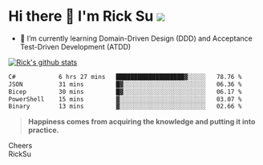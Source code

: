 # Hi there 👋 I'm Rick Su ![](https://komarev.com/ghpvc/?username=ricksu978)
<!--
**ricksu978/ricksu978** is a ✨ _special_ ✨ repository because its `README.md` (this file) appears on your GitHub profile.

Here are some ideas to get you started:

- 🔭 I’m currently working on ...
-->
- 🌱 I’m currently learning Domain-Driven Design (DDD) and Acceptance Test-Driven Development (ATDD)
<!--
- 👯 I’m looking to collaborate on ...
- 🤔 I’m looking for help with ...
- 💬 Ask me about ...
- 📫 How to reach me: ...
- 😄 Pronouns: ...
- ⚡ Fun fact: ...
-->
[![Rick's github stats](https://github-readme-stats.vercel.app/api?username=ricksu978&theme=dark)](https://github.com/ricksu978/ricksu978)

<!--START_SECTION:waka-->

```txt
C#            6 hrs 27 mins   ███████████████████▓░░░░░   78.76 %
JSON          31 mins         █▓░░░░░░░░░░░░░░░░░░░░░░░   06.36 %
Bicep         30 mins         █▓░░░░░░░░░░░░░░░░░░░░░░░   06.17 %
PowerShell    15 mins         ▓░░░░░░░░░░░░░░░░░░░░░░░░   03.07 %
Binary        13 mins         ▓░░░░░░░░░░░░░░░░░░░░░░░░   02.66 %
```

<!--END_SECTION:waka-->

> **Happiness comes from acquiring the knowledge and putting it into practice.**

Cheers  
RickSu 
